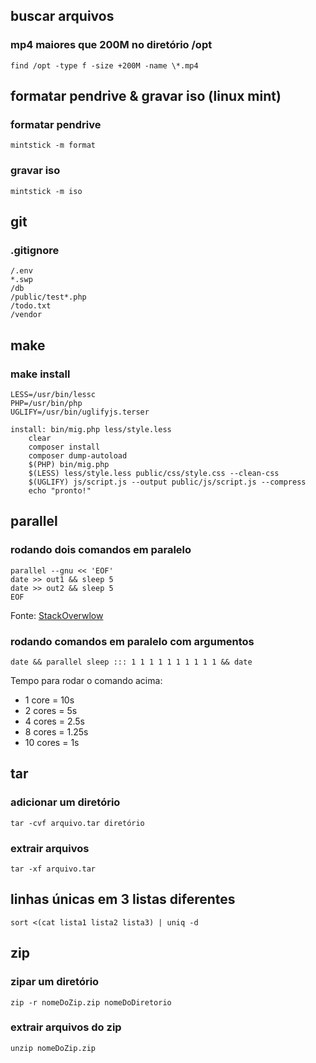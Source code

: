 ## buscar arquivos

### mp4 maiores que 200M no diretório /opt

```
find /opt -type f -size +200M -name \*.mp4
```

## formatar pendrive & gravar iso (linux mint)

### formatar pendrive

```
mintstick -m format
```

### gravar iso

```
mintstick -m iso
```

## git

### .gitignore

```
/.env
*.swp
/db
/public/test*.php
/todo.txt
/vendor
```

## make

### make install

```
LESS=/usr/bin/lessc
PHP=/usr/bin/php
UGLIFY=/usr/bin/uglifyjs.terser

install: bin/mig.php less/style.less
	clear
	composer install
	composer dump-autoload
	$(PHP) bin/mig.php
	$(LESS) less/style.less public/css/style.css --clean-css
	$(UGLIFY) js/script.js --output public/js/script.js --compress
	echo "pronto!"
```

## parallel

### rodando dois comandos em paralelo

```
parallel --gnu << 'EOF'
date >> out1 && sleep 5
date >> out2 && sleep 5
EOF
```

Fonte: [StackOverwlow](https://stackoverflow.com/a/33765906)

### rodando comandos em paralelo com argumentos

```
date && parallel sleep ::: 1 1 1 1 1 1 1 1 1 1 && date
```

Tempo para rodar o comando acima:

- 1 core = 10s
- 2 cores = 5s
- 4 cores = 2.5s
- 8 cores = 1.25s
- 10 cores = 1s

## tar

### adicionar um diretório

```
tar -cvf arquivo.tar diretório
```

### extrair arquivos

```
tar -xf arquivo.tar
```

## linhas únicas em 3 listas diferentes

```
sort <(cat lista1 lista2 lista3) | uniq -d
```

## zip

### zipar um diretório

```
zip -r nomeDoZip.zip nomeDoDiretorio
```

### extrair arquivos do zip

```
unzip nomeDoZip.zip
```
